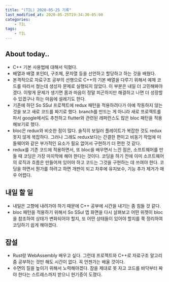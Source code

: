 ```yaml
---
title: "(TIL) 2020-05-25 기록"
last_modified_at: 2020-05-25T19:34:30-05:00
categories:
    - TIL
tags:
    - TIL
---
```


## About today..

- C++ 기본 사용법에 대해서 익혔다.
- 배열과 배열 포인터, 구조체, 문자열 등을 선언하고 할당하고 하는 것을 배웠다.
- 본격적으로 자료구조 공부의 선행으로 C++의 기본 배열을 다루기 위해서 예제 코드를 따라서 쳤는데 생성자 문제로 실행되지 않았다. 이 부분은 내일 더 고민해봐야겠다. 이렇게 문제가 생기면 몸과 마음이 정말 피곤하지만 해결하고 나면 더 성장할 수 있겠구나 하는 마음에 설레기도 한다.
- 기존에 하던 So SSul 프로젝트에 redux 패턴을 적용하려다가 아예 작동하지 않는 것을 보고 새로 코드를 짜기로 했다. branch를 만드는 게 아니라 새로 프로젝트를 파서 google에서도 추천하고 flutter와 관련된 레퍼런스도 많은 bloc 패턴을 적용해보기로 했다.
- bloc은 redux와 비슷한 점이 많다. 솔직히 보일러 플레이트가 복잡한 것도 redux 못지 않게 복잡하다. 그러나 그래도 redux보다는 간결한 편이고 비동기 작업에 미들웨어와 같은 부가적인 요소가 필요 없어서 구현하기 더 편한 것 같다.
- redux를 기존 코드에 적용하면서, 또 bloc을 배우면서 느낀 점은, 소프트웨어를 만들 때 코딩은 가장 마지막에 해야 한다는 것이다. 코딩을 하기 전에 이미 소프트웨어의 로직과 흐름은 만들어져 있어야 하고 코드는 그것을 구현하는 데 쓰여야 한다. 코딩을 하면서 뭔가를 하려고 하면 개판이 되고 차후에 유지보수, 기능 추가 제거가 매우 어렵다.

## 내일 할 일

- 내일은 고향에 내려가야 하기 때문에 C++ 공부에 시간을 내기는 좀 힘들 것 같다.
- bloc 패턴을 적용하기 위해서 So SSul 앱 화면을 다시 살펴보고 어떤 위젯이 bloc을 참조하여 상태가 변화되어야 할지, 또 어떤 상태들이 있어야 할지를 쭉 정리하여 코딩하기 쉽게 해야겠다.

## 잡설

- Rust랑 WebAssembly 배우고 싶다. 그런데 프로젝트와 C++로 자료구조 알고리즘 공부하는 것만 해도 시간이 없다. 꼭 언젠가는 배울 것이다.
- 수면의 질을 높이기 위해서 노력해야겠다. 잠을 제대로 못 자고 코드를 바닥부터 짜야 한다는 스트레스까지 받으니 현기증이 도졌다.